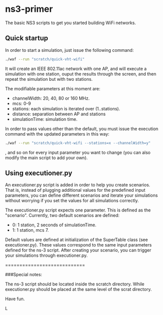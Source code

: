 # ns3-primer
The basic NS3 scripts to get you started building WiFi networks.

## Quick startup
In order to start a simulation, just issue the following command:

```bash
./waf --run "scratch/quick-vht-wifi"
```

It will create an IEEE 802.11ac network with one AP, and will execute a simulation with one station, ouput the results through the screen, and then repeat the simulation but with two stations.

The modifiable parameters at this moment are:

- channelWidth: 20, 40, 80 or 160 MHz.
- mcs: 0-9
- stations: each simulation is iterated over (1..stations).
- distance: separation between AP and stations
- simulationTime: simulation time.

In order to pass values other than the default, you must issue the execution command with the updated parameters in this way:

```bash
./waf --run "scratch/quick-vht-wifi --stations=x --channelWidth=y"
```

, and so on for every input parameter you want to change (you can also modify the main script to add your own).

## Using executioner.py
An executioner.py script is added in order to help you create scenarios. That is, instead of plugging additional values for the predefined input parameters, you can define different scenarios and iterate your simulations without worrying if you set the values for all simulations correctly.

The executioner.py script expects one parameter. This is defined as the "scenario". Currently, two default scenarios are defined:

- 0: 1 station, 2 seconds of simulationTime.
- 1: 1 station, mcs 7.

Default values are defined at initialization of the SuperTable class (see executioner.py). These values correspond to the same input parameters defined for the ns-3 script. After creating your scenario, you can trigger your simulations through executioner.py.

============================

###Special notes:

The ns-3 script should be located inside the scratch directory. While executioner.py should be placed at the same level of the scrat directory.


Have fun.

L


